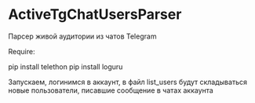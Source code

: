 # ActiveTgChatUsersParser
Парсер живой аудитории из чатов Telegram

Require:

pip install telethon
pip install loguru


Запускаем, логинимся в аккаунт, в файл list_users будут складываться новые пользователи, писавшие сообщение в чатах аккаунта

